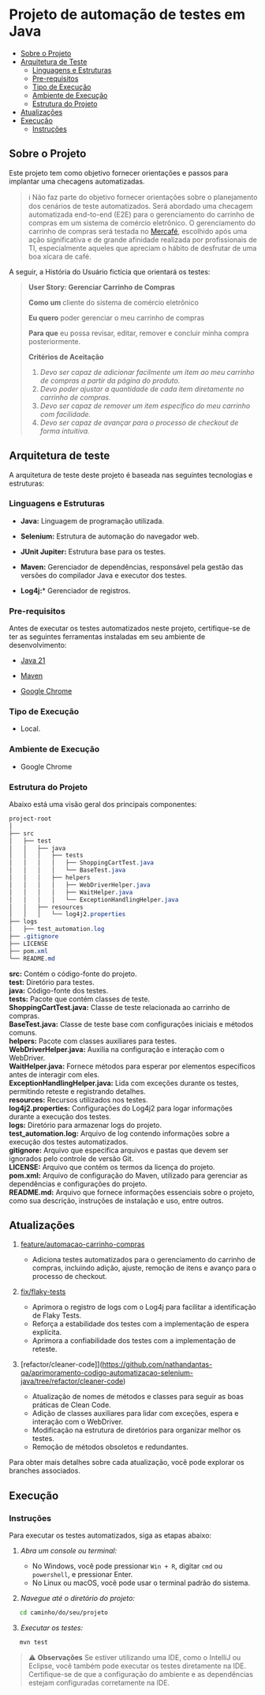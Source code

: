 # Projeto de automação de testes em Java

* [Sobre o Projeto](#sobre-o-projeto)
* [Arquitetura de Teste](#arquitetura-de-teste)
  * [Linguagens e Estruturas](#linguagens-e-estruturas)
  * [Pre-requisitos](#pre-requisitos)
  * [Tipo de Execução](#tipo-de-execução)
  * [Ambiente de Execução](#ambiente-de-execução)
  * [Estrutura do Projeto](#estrutura-do-projeto)
* [Atualizações](#atualizações)
* [Execução](#execução)
  * [Instruções](#instruções)

## Sobre o Projeto 
Este projeto tem como objetivo fornecer orientações e passos para implantar uma checagens automatizadas.	
> ℹ️ Não faz parte do objetivo fornecer orientações sobre o planejamento dos cenários de teste automatizados.
Será abordado uma checagem automatizada end-to-end (E2E) para o gerenciamento do carrinho de compras em um sistema de comércio eletrônico. 
O gerenciamento do carrinho de compras será testada no [Mercafé](https://www.mercafe.com.br/), escolhido após uma ação significativa e de grande afinidade realizada por profissionais de TI, especialmente aqueles que apreciam o hábito de desfrutar de uma boa xícara de café.

A seguir, a História do Usuário fictícia que orientará os testes:

>**User Story: Gerenciar Carrinho de Compras**
>
>**Como um** cliente do sistema de comércio eletrônico
>
>**Eu quero** poder gerenciar o meu carrinho de compras
>
>**Para que** eu possa revisar, editar, remover e concluir minha compra posteriormente.
>
>**Critérios de Aceitação**
>1. *Devo ser capaz de adicionar facilmente um item ao meu carrinho de compras a partir da página do produto.*
>2. *Devo poder ajustar a quantidade de cada item diretamente no carrinho de compras.*
>3. *Devo ser capaz de remover um item específico do meu carrinho com facilidade.*
>4. *Devo ser capaz de avançar para o processo de checkout de forma intuitiva.*

## Arquitetura de teste

A arquitetura de teste deste projeto é baseada nas seguintes tecnologias e estruturas:

### Linguagens e Estruturas

- **Java:** Linguagem de programação utilizada.

- **Selenium:** Estrutura de automação do navegador web.

- **JUnit Jupiter:** Estrutura base para os testes.

- **Maven:** Gerenciador de dependências, responsável pela gestão das versões do compilador Java e executor dos testes.

- **Log4j:*** Gerenciador de registros.


### Pre-requisitos

Antes de executar os testes automatizados neste projeto, certifique-se de ter as seguintes ferramentas instaladas em seu ambiente de desenvolvimento:

- [Java 21](https://www.oracle.com/br/java/technologies/downloads/#java21)
 
- [Maven](https://maven.apache.org/guides/getting-started/maven-in-five-minutes.html)

- [Google Chrome](https://support.google.com/chrome/answer/95346?hl=pt)

### Tipo de Execução

- Local.

### Ambiente de Execução

- Google Chrome

### Estrutura do Projeto

Abaixo está uma visão geral dos principais componentes:

```css
project-root
│
├── src
│   ├── test
│   │   ├── java
│   │   │   ├── tests
│   │   │   │   ├── ShoppingCartTest.java
│   │   │   │   └── BaseTest.java
│   │   │   ├── helpers
│   │   │   │   ├── WebDriverHelper.java
│   │   │   │   ├── WaitHelper.java
│   │   │   │   └── ExceptionHandlingHelper.java
│   │   ├── resources
│   │   │   └── log4j2.properties
├── logs
│   ├── test_automation.log
├── .gitignore
├── LICENSE
├── pom.xml
└── README.md
```

**src:** Contém o código-fonte do projeto.  
**test:** Diretório para testes.  
**java:** Código-fonte dos testes.  
**tests:** Pacote que contém classes de teste.  
**ShoppingCartTest.java:** Classe de teste relacionada ao carrinho de compras.  
**BaseTest.java:** Classe de teste base com configurações iniciais e métodos comuns.  
**helpers:** Pacote com classes auxiliares para testes.  
**WebDriverHelper.java:** Auxilia na configuração e interação com o WebDriver.  
**WaitHelper.java:** Fornece métodos para esperar por elementos específicos antes de interagir com eles.  
**ExceptionHandlingHelper.java:** Lida com exceções durante os testes, permitindo reteste e registrando detalhes.  
**resources:** Recursos utilizados nos testes.  
**log4j2.properties:** Configurações do Log4j2 para logar informações durante a execução dos testes.  
**logs:** Diretório para armazenar logs do projeto.  
**test_automation.log:** Arquivo de log contendo informações sobre a execução dos testes automatizados.  
**gitignore:** Arquivo que especifica arquivos e pastas que devem ser ignorados pelo controle de versão Git.  
**LICENSE:** Arquivo que contém os termos da licença do projeto.  
**pom.xml:** Arquivo de configuração do Maven, utilizado para gerenciar as dependências e configurações do projeto.  
**README.md:** Arquivo que fornece informações essenciais sobre o projeto, como sua descrição, instruções de instalação e uso, entre outros.  

## Atualizações

1. [feature/automacao-carrinho-compras](https://github.com/nathandantas-qa/aprimoramento-codigo-automatizacao-selenium-java/tree/feature/automacao-carrinho-compras)
   - Adiciona testes automatizados para o gerenciamento do carrinho de compras, incluindo adição, ajuste, remoção de itens e avanço para o processo de checkout.
     
2. [fix/flaky-tests](https://github.com/nathandantas-qa/aprimoramento-codigo-automatizacao-selenium-java/tree/fix/flaky-tests)	
   - Aprimora o registro de logs com o Log4j para facilitar a identificação de Flaky Tests.
   - Reforça a estabilidade dos testes com a implementação de espera explícita.
   - Aprimora a confiabilidade dos testes com a implementação de reteste.
  
3. [refactor/cleaner-code]](https://github.com/nathandantas-qa/aprimoramento-codigo-automatizacao-selenium-java/tree/refactor/cleaner-code)
   - Atualização de nomes de métodos e classes para seguir as boas práticas de Clean Code.
   - Adição de classes auxiliares para lidar com exceções, espera e interação com o WebDriver.
   - Modificação na estrutura de diretórios para organizar melhor os testes.
   - Remoção de métodos obsoletos e redundantes.

Para obter mais detalhes sobre cada atualização, você pode explorar os branches associados.

## Execução

### Instruções 
Para executar os testes automatizados, siga as etapas abaixo:

1. *Abra um console ou terminal:*
   - No Windows, você pode pressionar `Win + R`, digitar `cmd` ou `powershell`, e pressionar Enter.
   - No Linux ou macOS, você pode usar o terminal padrão do sistema.
  
2. *Navegue até o diretório do projeto:*
```bash
   cd caminho/do/seu/projeto
```

3. *Executar os testes:*
```bash
   mvn test
```

> :warning: **Observações**
> Se estiver utilizando uma IDE, como o IntelliJ ou Eclipse, você também pode executar os testes diretamente na IDE.  
> Certifique-se de que a configuração do ambiente e as dependências estejam configuradas corretamente na IDE.
